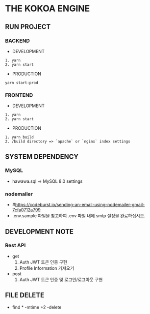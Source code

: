 # THE KOKOA ENGINE
## RUN PROJECT
### BACKEND
- DEVELOPMENT
```
1. yarn
2. yarn start
```
- PRODUCTION
```
yarn start:prod
```
### FRONTEND
- DEVELOPMENT
```
1. yarn
2. yarn start
```
- PRODUCTION
```
1. yarn build
2. /build directory => `apache` or `nginx` index settings
```

## SYSTEM DEPENDENCY
### MySQL
* hawawa.sql => MySQL 8.0 settings
### nodemailer
* #https://codeburst.io/sending-an-email-using-nodemailer-gmail-7cfa0712a799
* .env.sample 파일을 참고하여 .env 파일 내에 smtp 설정을 완료하십시오.

## DEVELOPMENT NOTE
### Rest API
- get
  1. Auth JWT 토큰 인증 구현
  2. Profile Information 가져오기
- post
  1. Auth JWT 토큰 인증 및 로그인/로그아웃 구현

## FILE DELETE
- find * -mtime +2 -delete